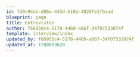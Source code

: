 ```yaml
---
id: fd0c94ab-d86e-445d-b10a-4828fe1fbaad
blueprint: page
title: Entrevistas
author: f66950c4-5178-4460-a86f-34f07533074f
template: interview/index
updated_by: f66950c4-5178-4460-a86f-34f07533074f
updated_at: 1740063620
---
```

